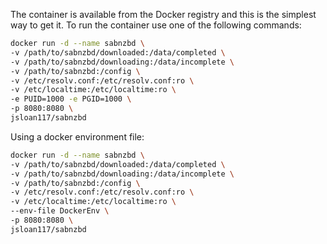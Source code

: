 The container is available from the Docker registry and this is the simplest way to get it.
To run the container use one of the following commands:

``` bash
docker run -d --name sabnzbd \
-v /path/to/sabnzbd/downloaded:/data/completed \
-v /path/to/sabnzbd/downloading:/data/incomplete \
-v /path/to/sabnzbd:/config \
-v /etc/resolv.conf:/etc/resolv.conf:ro \
-v /etc/localtime:/etc/localtime:ro \
-e PUID=1000 -e PGID=1000 \
-p 8080:8080 \
jsloan117/sabnzbd
```

Using a docker environment file:

``` bash
docker run -d --name sabnzbd \
-v /path/to/sabnzbd/downloaded:/data/completed \
-v /path/to/sabnzbd/downloading:/data/incomplete \
-v /path/to/sabnzbd:/config \
-v /etc/resolv.conf:/etc/resolv.conf:ro \
-v /etc/localtime:/etc/localtime:ro \
--env-file DockerEnv \
-p 8080:8080 \
jsloan117/sabnzbd
```
